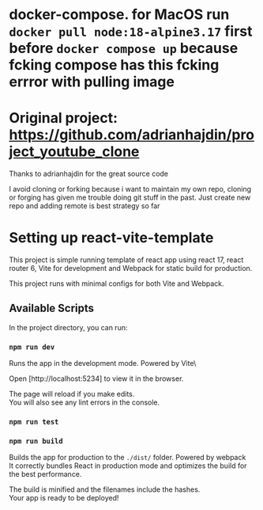 # docker-compose. for MacOS run `docker pull node:18-alpine3.17` first before `docker compose up` because fcking compose has this fcking errror with pulling image

# Original project: https://github.com/adrianhajdin/project_youtube_clone
Thanks to adrianhajdin for the great source code

I avoid cloning or forking because i want to maintain my own repo, cloning or forging has given me trouble doing git stuff in the past. Just create new repo and adding remote is best strategy so far


# Setting up react-vite-template

This project is simple running template of react app using react 17, react router 6, Vite for development and Webpack for static build for production.

This project runs with minimal configs for both Vite and Webpack.

## Available Scripts

In the project directory, you can run:

### `npm run dev`

Runs the app in the development mode. Powered by Vite\

Open [http://localhost:5234] to view it in the browser.

The page will reload if you make edits.\
You will also see any lint errors in the console.

### `npm run test`



### `npm run build`

Builds the app for production to the `./dist/` folder. Powered by webpack\
It correctly bundles React in production mode and optimizes the build for the best performance.

The build is minified and the filenames include the hashes.\
Your app is ready to be deployed!






